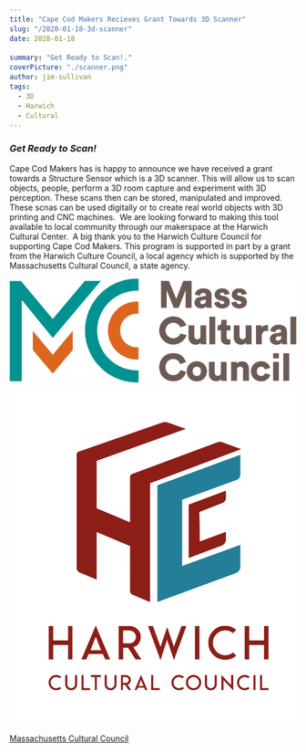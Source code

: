 ```yaml
---
title: "Cape Cod Makers Recieves Grant Towards 3D Scanner"
slug: "/2020-01-18-3d-scanner"
date: 2020-01-18

summary: "Get Ready to Scan!."
coverPicture: "./scanner.png"
author: jim-sullivan
tags:
  - 3D
  - Harwich
  - Cultural
---
```





### ***Get Ready to Scan!***
 Cape Cod Makers has is happy to announce we have received a grant towards a Structure Sensor which is a 3D scanner. This will allow us to scan objects, people, perform a 3D room capture and experiment with 3D perception. These scans then can be stored, manipulated and improved. These scnas can be used digitally or to create real world objects with 3D printing and CNC machines.  We are looking forward to making this tool available to local community through our makerspace at the Harwich Cultural Center.  A big thank you to the Harwich Culture Council for supporting Cape Cod Makers. This program is supported in part by a grant from the Harwich Culture Council, a local agency which is supported by the Massachusetts Cultural Council, a state agency. 

![Massachusetts Cultural Council](./MCC_Logo.png)

![Harwich Cultural Council](./hcc.png)

[Massachusetts Cultural Council](www.massculturalcouncil.org.)

 


